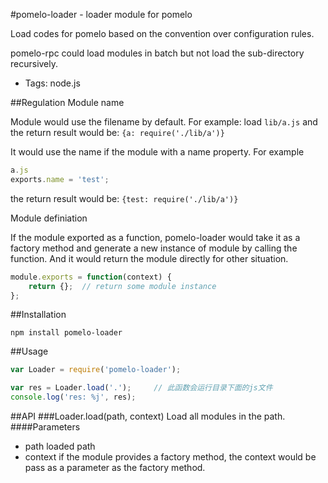 #pomelo-loader - loader module for pomelo

Load codes for pomelo based on the convention over configuration rules.

pomelo-rpc could load modules in batch but not load the sub-directory recursively.

+ Tags: node.js

##Regulation
Module name

Module would use the filename by default. For example: load ```lib/a.js``` and the return result would be: ```{a: require('./lib/a')}```

It would use the name if the module with a name property. For example

```javascript
a.js
exports.name = 'test';
```
the return result would be: ```{test: require('./lib/a')}```

Module definiation

If the module exported as a function, pomelo-loader would take it as a factory method and generate a new instance of module by calling the function. And it would return the module directly for other situation.

```javascript
module.exports = function(context) {
	return {};	// return some module instance
};
```

##Installation
```
npm install pomelo-loader
```

##Usage
``` javascript
var Loader = require('pomelo-loader');

var res = Loader.load('.');		// 此函数会运行目录下面的js文件
console.log('res: %j', res);
```

##API
###Loader.load(path, context)
Load all modules in the path.
####Parameters
+ path loaded path
+ context if the module provides a factory method, the context would be pass as a parameter as the factory method.
